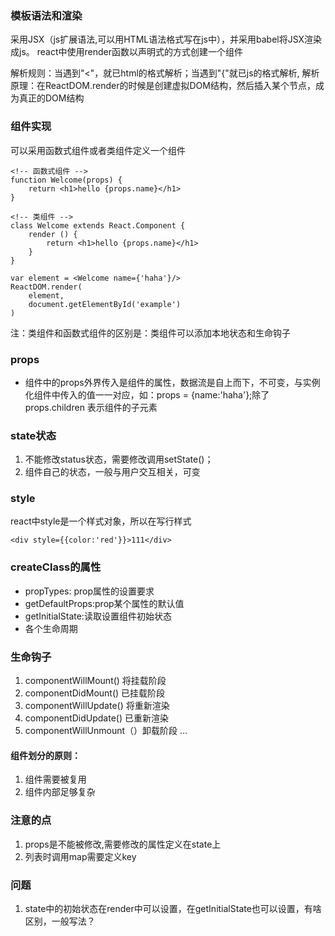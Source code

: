 ### 模板语法和渲染
采用JSX（js扩展语法,可以用HTML语法格式写在js中），并采用babel将JSX渲染成js。
react中使用render函数以声明式的方式创建一个组件

解析规则：当遇到"<"，就已html的格式解析；当遇到"{"就已js的格式解析,
解析原理：在ReactDOM.render的时候是创建虚拟DOM结构，然后插入某个节点，成为真正的DOM结构

### 组件实现
可以采用函数式组件或者类组件定义一个组件
```
<!-- 函数式组件 -->
function Welcome(props) {
    return <h1>hello {props.name}</h1>
}

<!-- 类组件 -->
class Welcome extends React.Component {
    render () {
        return <h1>hello {props.name}</h1>
    }
}

var element = <Welcome name={'haha'}/>
ReactDOM.render(
    element,
    document.getElementById('example')
)
```
注：类组件和函数式组件的区别是：类组件可以添加本地状态和生命钩子

### props
- 组件中的props外界传入是组件的属性，数据流是自上而下，不可变，与实例化组件中传入的值一一对应，如：props = {name:'haha'};除了props.children 表示组件的子元素

### state状态
1. 不能修改status状态，需要修改调用setState()；
2. 组件自己的状态，一般与用户交互相关，可变

### style
react中style是一个样式对象，所以在写行样式

    <div style={{color:'red'}}>111</div>

### createClass的属性
- propTypes: prop属性的设置要求
- getDefaultProps:prop某个属性的默认值
- getInitialState:读取设置组件初始状态
- 各个生命周期

### 生命钩子
1. componentWillMount() 将挂载阶段
2. componentDidMount() 已挂载阶段
3. componentWillUpdate() 将重新渲染
4. componentDidUpdate() 已重新渲染
5. componentWillUnmount（）卸载阶段
...

#### 组件划分的原则：
1. 组件需要被复用
2. 组件内部足够复杂

### 注意的点
1. props是不能被修改,需要修改的属性定义在state上
2. 列表时调用map需要定义key

### 问题
1. state中的初始状态在render中可以设置，在getInitialState也可以设置，有啥区别，一般写法？

